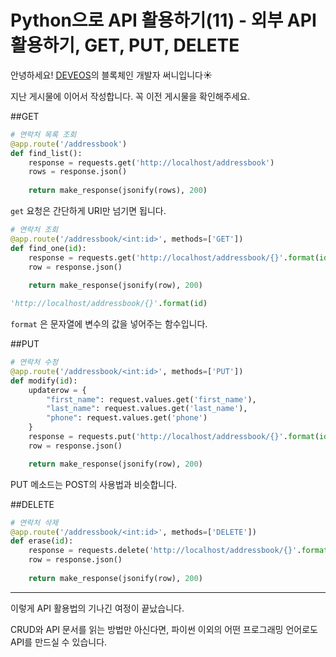 # Python으로 API 활용하기(11) - 외부 API 활용하기, GET, PUT, DELETE

안녕하세요! [DEVEOS](https://deveos.org/)의 블록체인 개발자 써니입니다☀️



지난 게시물에 이어서 작성합니다. 꼭 이전 게시물을 확인해주세요.





##GET

```python
# 연락처 목록 조회
@app.route('/addressbook')
def find_list():
    response = requests.get('http://localhost/addressbook')
    rows = response.json()
    
    return make_response(jsonify(rows), 200)
```

`get` 요청은 간단하게 URI만 넘기면 됩니다.



```python
# 연락처 조회
@app.route('/addressbook/<int:id>', methods=['GET'])
def find_one(id):
    response = requests.get('http://localhost/addressbook/{}'.format(id))
    row = response.json()
    
    return make_response(jsonify(row), 200)
```



```python
'http://localhost/addressbook/{}'.format(id)
```

`format` 은 문자열에 변수의 값을 넣어주는 함수입니다.





##PUT

```python
# 연락처 수정
@app.route('/addressbook/<int:id>', methods=['PUT'])
def modify(id):
    updaterow = {
        "first_name": request.values.get('first_name'),
        "last_name": request.values.get('last_name'),
        "phone": request.values.get('phone')
    }
    response = requests.put('http://localhost/addressbook/{}'.format(id), data=updaterow)
    row = response.json()

    return make_response(jsonify(row), 200)
```

PUT 메소드는 POST의 사용법과 비슷합니다.





##DELETE

```python
# 연락처 삭제
@app.route('/addressbook/<int:id>', methods=['DELETE'])
def erase(id):
    response = requests.delete('http://localhost/addressbook/{}'.format(id))
    row = response.json()
    
    return make_response(jsonify(row), 200)
```





---

이렇게 API 활용법의 기나긴 여정이 끝났습니다.

CRUD와 API 문서를 읽는 방법만 아신다면, 파이썬 이외의 어떤 프로그래밍 언어로도 API를 만드실 수 있습니다.

